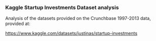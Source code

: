 ### Kaggle Startup Investments Dataset analysis

Analysis of the datasets provided on the Crunchbase 1997-2013 data, provided at: 

https://www.kaggle.com/datasets/justinas/startup-investments
